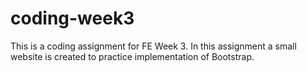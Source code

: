 # coding-week3
This is a coding assignment for FE Week 3. In this assignment a small website is created to practice implementation of Bootstrap.